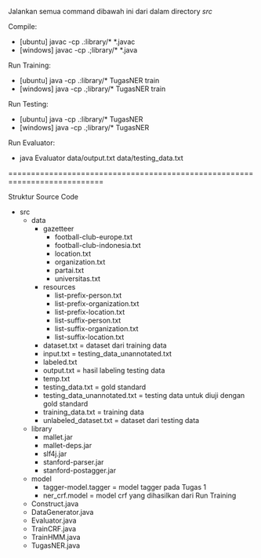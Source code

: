 Jalankan semua command dibawah ini dari dalam directory *src*

Compile:
- [ubuntu]	javac -cp .:library/* *.javac
- [windows]	javac -cp .;library/* *.java

Run Training:
- [ubuntu]	java -cp .:library/* TugasNER train
- [windows]	java -cp .;library/* TugasNER train

Run Testing:
- [ubuntu]	java -cp .:library/* TugasNER
- [windows]	java -cp .;library/* TugasNER

Run Evaluator:
- java Evaluator data/output.txt data/testing_data.txt

===========================================================================

Struktur Source Code
- src
	- data
		- gazetteer
			- football-club-europe.txt
			- football-club-indonesia.txt
			- location.txt
			- organization.txt
			- partai.txt
			- universitas.txt
		- resources
			- list-prefix-person.txt
			- list-prefix-organization.txt
			- list-prefix-location.txt
			- list-suffix-person.txt
			- list-suffix-organization.txt
			- list-suffix-location.txt
		- dataset.txt					= dataset dari training data
		- input.txt						= testing_data_unannotated.txt
		- labeled.txt
		- output.txt					= hasil labeling testing data
		- temp.txt
		- testing_data.txt				= gold standard
		- testing_data_unannotated.txt	= testing data untuk diuji dengan gold standard	
		- training_data.txt				= training data
		- unlabeled_dataset.txt			= dataset dari testing data
	- library
		- mallet.jar
		- mallet-deps.jar
		- slf4j.jar
		- stanford-parser.jar
		- stanford-postagger.jar
	- model
		- tagger-model.tagger	= model tagger pada Tugas 1
		- ner_crf.model			= model crf yang dihasilkan dari Run Training
	- Construct.java
	- DataGenerator.java
	- Evaluator.java
	- TrainCRF.java
	- TrainHMM.java
	- TugasNER.java
